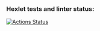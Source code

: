 ### Hexlet tests and linter status:
[![Actions Status](https://github.com/superpuper32/js-oop-project-62/actions/workflows/hexlet-check.yml/badge.svg)](https://github.com/superpuper32/js-oop-project-62/actions)